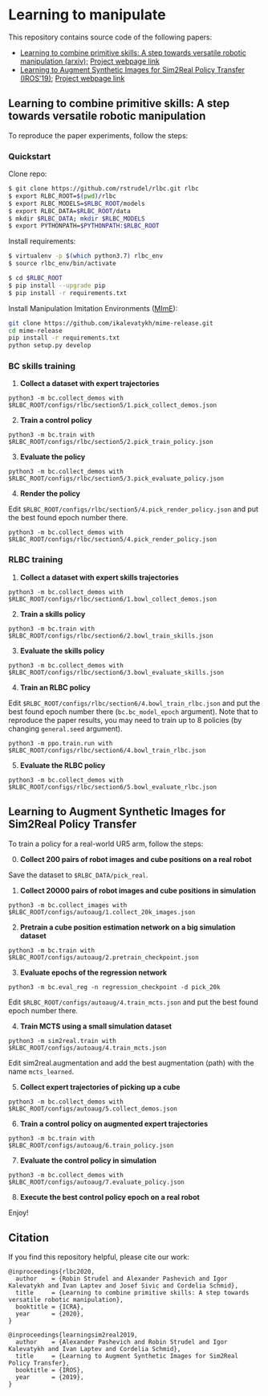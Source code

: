 # Learning to manipulate

This repository contains source code of the following papers:
 * [Learning to combine primitive skills: A step towards versatile robotic manipulation (arxiv);](https://arxiv.org/abs/1908.00722) [Project webpage link](https://www.di.ens.fr/willow/research/rlbc/)
 * [Learning to Augment Synthetic Images for Sim2Real Policy Transfer (IROS'19);](https://arxiv.org/abs/1903.07740) [Project webpage link](http://pascal.inrialpes.fr/data2/sim2real/)

## Learning to combine primitive skills: A step towards versatile robotic manipulation
To reproduce the paper experiments, follow the steps:

### Quickstart

Clone repo:
```bash
$ git clone https://github.com/rstrudel/rlbc.git rlbc
$ export RLBC_ROOT=$(pwd)/rlbc
$ export RLBC_MODELS=$RLBC_ROOT/models
$ export RLBC_DATA=$RLBC_ROOT/data
$ mkdir $RLBC_DATA; mkdir $RLBC_MODELS
$ export PYTHONPATH=$PYTHONPATH:$RLBC_ROOT
```

Install requirements:
```bash
$ virtualenv -p $(which python3.7) rlbc_env
$ source rlbc_env/bin/activate

$ cd $RLBC_ROOT
$ pip install --upgrade pip
$ pip install -r requirements.txt
```

Install Manipulation Imitation Environments ([MImE](https://github.com/ikalevatykh/mime-release)):
```bash
git clone https://github.com/ikalevatykh/mime-release.git
cd mime-release
pip install -r requirements.txt
python setup.py develop
```

### BC skills training
1. **Collect a dataset with expert trajectories**
```
python3 -m bc.collect_demos with $RLBC_ROOT/configs/rlbc/section5/1.pick_collect_demos.json
```
2. **Train a control policy**
```
python3 -m bc.train with $RLBC_ROOT/configs/rlbc/section5/2.pick_train_policy.json
```
3. **Evaluate the policy**
```
python3 -m bc.collect_demos with $RLBC_ROOT/configs/rlbc/section5/3.pick_evaluate_policy.json
```
4. **Render the policy**

Edit `$RLBC_ROOT/configs/rlbc/section5/4.pick_render_policy.json` and put the best found epoch number there.
```
python3 -m bc.collect_demos with $RLBC_ROOT/configs/rlbc/section5/4.pick_render_policy.json
```

### RLBC training
1. **Collect a dataset with expert skills trajectories**
```
python3 -m bc.collect_demos with $RLBC_ROOT/configs/rlbc/section6/1.bowl_collect_demos.json
```
2. **Train a skills policy**
```
python3 -m bc.train with $RLBC_ROOT/configs/rlbc/section6/2.bowl_train_skills.json
```
3. **Evaluate the skills policy**
```
python3 -m bc.collect_demos with $RLBC_ROOT/configs/rlbc/section6/3.bowl_evaluate_skills.json
```
4. **Train an RLBC policy**

Edit `$RLBC_ROOT/configs/rlbc/section6/4.bowl_train_rlbc.json` and put the best found epoch number there (`bc.bc_model_epoch` argument). Note that to reproduce the paper results, you may need to train up to 8 policies (by changing `general.seed` argument).
```
python3 -m ppo.train.run with $RLBC_ROOT/configs/rlbc/section6/4.bowl_train_rlbc.json
```
5. **Evaluate the RLBC policy**
```
python3 -m bc.collect_demos with $RLBC_ROOT/configs/rlbc/section6/5.bowl_evaluate_rlbc.json
```


## Learning to Augment Synthetic Images for Sim2Real Policy Transfer
To train a policy for a real-world UR5 arm, follow the steps:

0. **Collect 200 pairs of robot images and cube positions on a real robot**
 
Save the dataset to `$RLBC_DATA/pick_real`.

1. **Collect 20000 pairs of robot images and cube positions in simulation**
```
python3 -m bc.collect_images with $RLBC_ROOT/configs/autoaug/1.collect_20k_images.json
```

2. **Pretrain a cube position estimation network on a big simulation dataset**
```
python3 -m bc.train with $RLBC_ROOT/configs/autoaug/2.pretrain_checkpoint.json
```

3. **Evaluate epochs of the regression network**
```
python3 -m bc.eval_reg -n regression_checkpoint -d pick_20k
```
Edit `$RLBC_ROOT/configs/autoaug/4.train_mcts.json` and put the best found epoch number there.

4. **Train MCTS using a small simulation dataset**
```
python3 -m sim2real.train with $RLBC_ROOT/configs/autoaug/4.train_mcts.json
```
Edit sim2real.augmentation and add the best augmentation (path) with the name `mcts_learned`.

5. **Collect expert trajectories of picking up a cube**
```
python3 -m bc.collect_demos with $RLBC_ROOT/configs/autoaug/5.collect_demos.json
```

6. **Train a control policy on augmented expert trajectories**
```
python3 -m bc.train with $RLBC_ROOT/configs/autoaug/6.train_policy.json
```

7. **Evaluate the control policy in simulation**
```
python3 -m bc.collect_demos with $RLBC_ROOT/configs/autoaug/7.evaluate_policy.json
```

8. **Execute the best control policy epoch on a real robot**

Enjoy!


## Citation
If you find this repository helpful, please cite our work:

```
@inproceedings{rlbc2020,
  author    = {Robin Strudel and Alexander Pashevich and Igor Kalevatykh and Ivan Laptev and Josef Sivic and Cordelia Schmid},
  title     = {Learning to combine primitive skills: A step towards versatile robotic manipulation},
  booktitle = {ICRA},
  year      = {2020},
}

@inproceedings{learningsim2real2019,
  author    = {Alexander Pashevich and Robin Strudel and Igor Kalevatykh and Ivan Laptev and Cordelia Schmid},
  title     = {Learning to Augment Synthetic Images for Sim2Real Policy Transfer},
  booktitle = {IROS},
  year      = {2019},
}
```
